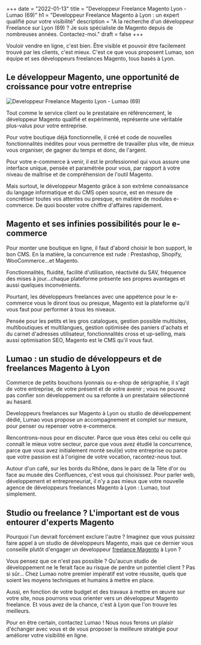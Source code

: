 +++
date = "2022-01-13"
title = "Developpeur Freelance Magento Lyon - Lumao (69)"
h1 = "Developpeur Freelance Magento à Lyon : un expert qualifié pour votre visibilité"
description = "A la recherche d'un développeur Freelance sur Lyon (69) ? Je suis spécialiste de Magento depuis de nombreuses années. Contactez-moi."
draft = false
+++

Vouloir vendre en ligne, c'est bien. Être visible et pouvoir être facilement trouvé par les clients, c'est mieux. C'est ce que vous proposent Lumao, son équipe et ses développeurs freelances Magento, tous basés à Lyon.

## Le développeur Magento, une opportunité de croissance pour votre entreprise

<img class="animate zoomIn margin-auto" src="/images/ville/lyon.png" alt="Developpeur Freelance Magento Lyon - Lumao (69)" />

Tout comme le service client ou le prestataire en référencement, le développeur Magento qualifié et expérimenté, représente une véritable plus-valus pour votre entreprise.

Pour votre boutique déjà fonctionnelle, il créé et code de nouvelles fonctionnalités inédites pour vous permettre de travailler plus vite, de mieux vous organiser, de gagner du temps et donc, de l'argent.

Pour votre e-commerce à venir, il est le professionnel qui vous assure une interface unique, pensée et paramétrée pour vous, par rapport à votre niveau de maîtrise et de compréhension de l'outil Magento.

Mais surtout, le développeur Magento grâce à son extrême connaissance du langage informatique et du CMS open source, est en mesure de concrétiser toutes vos attentes ou presque, en matière de modules e-commerce. De quoi booster votre chiffre d'affaires rapidement.

## Magento et ses infinies possibilités pour le e-commerce
Pour monter une boutique en ligne, il faut d'abord choisir le bon support, le bon CMS. En la matière, la concurrence est rude : Prestashop, Shopify, WooCommerce...et Magento.

Fonctionnalités, fluidité, facilité d'utilisation, réactivité du SAV, fréquence des mises à jour...chaque plateforme présente ses propres avantages et aussi quelques inconvénients.

Pourtant, les développeurs freelances avec une appétence pour le e-commerce vous le diront tous ou presque, Magento est la plateforme qu'il vous faut pour performer à tous  les niveaux.

Pensée pour les petits et les gros catalogues, gestion possible multisites, multiboutiques et multilangues, gestion optimisée des paniers d'achats et du carnet d'adresses utilisateur, fonctionnalités cross et up-selling, mais aussi optimisation SEO, Magento est le CMS qu'il vous faut.

## Lumao : un studio de développeurs et de freelances Magento à Lyon
Commerce de petits bouchons lyonnais ou e-shop de sérigraphie, il s'agit de votre entreprise, de votre présent et de votre avenir ; vous ne pouvez pas confier son développement ou sa refonte à un prestataire sélectionné au hasard.

Developpeurs freelances sur Magento à Lyon ou studio de développement dédié, Lumao vous propose un accompagnement et complet sur mesure, pour penser ou repenser votre e-commerce.

Rencontrons-nous pour en discuter. Parce que vous êtes celui ou celle qui connaît le mieux votre secteur, parce que vous avez étudié la concurrence, parce que vous avez initialement monté seul(e) votre entreprise ou parce que votre passion est à l'origine de votre vocation, racontez-nous tout.

Autour d'un café, sur les bords du Rhône, dans le parc de la Tête d'or ou face au musée des Confluences, c'est vous qui choisissez. Pour parler web, développement et entrepreneuriat, il n'y a pas mieux que votre nouvelle agence de développeurs freelances Magento à Lyon : Lumao, tout simplement.

## Studio ou freelance ? L'important est de vous entourer d'experts Magento
Pourquoi l'un devrait forcément exclure l'autre ? Imaginez que vous puissiez faire appel à un studio de développeurs Magento, mais que ce dernier vous conseille plutôt d'engager un developpeur [freelance Magento](/ecommerce/cms/magento/freelance/) à Lyon ?

Vous pensez que ce n'est pas possible ? Qu'aucun studio de développement ne le ferait face au risque de perdre un potentiel client ? Pas si sûr... Chez Lumao notre premier impératif est votre réussite, quels que soient les moyens techniques et humains à mettre en place.

Aussi, en fonction de votre budget et des travaux à mettre en œuvre sur votre site, nous pourrons vous orienter vers un développeur Magento freelance. Et vous avez de la chance, c'est à Lyon que l'on trouve les meilleurs.

Pour en être certain, contactez Lumao ! Nous nous ferons un plaisir d'échanger avec vous et de vous proposer la meilleure stratégie pour améliorer votre visibilité en ligne.


